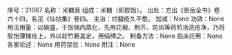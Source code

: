 序号：21067
名称：米糖膏
组成：米糖（即胶饴）。
出处：方出《景岳全书》卷六十四，名见《仙拈集》卷四。
主治：烂腿疮久不愈。
加减：None
功效：None
用法用量：以碗盛，于饭锅内蒸化，先用花椒、荆芥、防风等药煎汤洗疮净，乃将胶饴薄摊疮上，外以软竹箬盖定，用绢缚之。
制备方法：None
临床应用：None
各家论述：None
用药禁忌：None
附注：None
